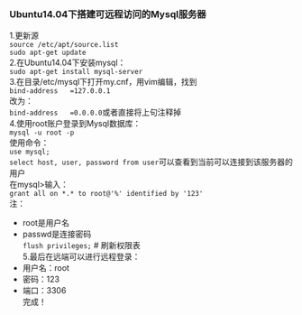 ### Ubuntu14.04下搭建可远程访问的Mysql服务器  
1.更新源  
`source /etc/apt/source.list`  
`sudo apt-get update`  
2.在Ubuntu14.04下安装mysql：  
`sudo apt-get install mysql-server`  
3.在目录/etc/mysql下打开my.cnf，用vim编辑，找到  
`bind-address   =127.0.0.1`  
改为：  
`bind-address   =0.0.0.0`或者直接将上句注释掉  
4.使用root账户登录到Mysql数据库：  
`mysql -u root -p`  
使用命令：  
`use mysql;`  
`select host, user, password from user`可以查看到当前可以连接到该服务器的用户  
在mysql>输入：  
`grant all on *.* to root@'%' identified by '123'`  
注：  
* root是用户名
* passwd是连接密码  
`flush privileges;`  # 刷新权限表  
5.最后在远端可以进行远程登录：  
* 用户名：root
* 密码：123
* 端口：3306  
完成！